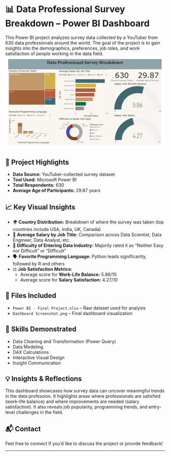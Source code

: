 # 📊 Data Professional Survey Breakdown – Power BI Dashboard

This Power BI project analyzes survey data collected by a YouTuber from 630 data professionals around the world. The goal of the project is to gain insights into the demographics, preferences, job roles, and work satisfaction of people working in the data field.
![Dashboard Preview](./dashboard.png)


## 🚀 Project Highlights

- **Data Source:** YouTuber-collected survey dataset
- **Tool Used:** Microsoft Power BI
- **Total Respondents:** 630
- **Average Age of Participants:** 29.87 years

## 📈 Key Visual Insights

- 🌍 **Country Distribution:** Breakdown of where the survey was taken (top countries include USA, India, UK, Canada)
- 💼 **Average Salary by Job Title:** Comparison across Data Scientist, Data Engineer, Data Analyst, etc.
- 🧠 **Difficulty of Entering Data Industry:** Majority rated it as “Neither Easy nor Difficult” or “Difficult”
- 🗣 **Favorite Programming Language:** Python leads significantly, followed by R and others
- ⚖ **Job Satisfaction Metrics:**
  - Average score for **Work-Life Balance:** 5.86/10
  - Average score for **Salary Satisfaction:** 4.27/10

## 📂 Files Included

- `Power BI - Final Project.xlsx` – Raw dataset used for analysis
- `Dashboard Screenshot.png` – Final dashboard visualization

## 🎯 Skills Demonstrated

- Data Cleaning and Transformation (Power Query)
- Data Modeling
- DAX Calculations
- Interactive Visual Design
- Insight Communication

## 💡 Insights & Reflections

This dashboard showcases how survey data can uncover meaningful trends in the data profession. It highlights areas where professionals are satisfied (work-life balance) and where improvements are needed (salary satisfaction). It also reveals job popularity, programming trends, and entry-level challenges in the field.

## 📬 Contact

Feel free to connect if you’d like to discuss the project or provide feedback!

---
